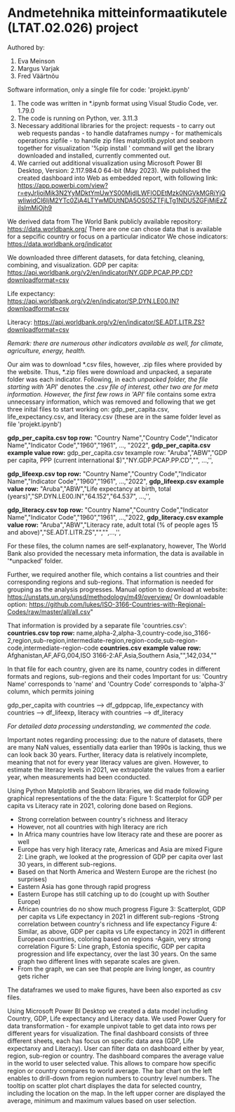 # Andmetehnika mitteinformaatikutele (LTAT.02.026) project

Authored by:
1) Eva Meinson
2) Margus Varjak
3) Fred Väärtnõu

Software information, only a single file for code: 'projekt.ipynb'
1) The code was written in *.ipynb format using Visual Studio Code, ver. 1.79.0
2) The code is running on Python, ver. 3.11.3
3) Necessary additional libraries for the project:
requests - to carry out web requests
pandas - to handle dataframes
numpy - for mathemicals operations
zipfile - to handle zip files
matplotlib.pyplot and seaborn together for visualization
'%pip install <library>' command will get the library downloaded and installed, currently commented out.
4) We carried out additional visualization using Microsoft Power BI Desktop, Version: 2.117.984.0 64-bit (May 2023).
We published the created dashboard into Web as embedded report, with following link: https://app.powerbi.com/view?r=eyJrIjoiMjk3N2YyMDktYmUwYS00MjdlLWFlODEtMzk0NGVkMGRiYjQwIiwidCI6IjM2YTc0ZjA4LTYwMDUtNDA5OS05ZTFjLTg1NDU5ZGFjMjEzZiIsImMiOjh9 

We derived data from The World Bank publicly available repository:
https://data.worldbank.org/
There are one can chose data that is available for a sepcific country or focus on a particular indicator
We chose indicators:
https://data.worldbank.org/indicator

We downloaded three different datasets, for data fetching, cleaning, combining, and visualization.
GDP per capita:     https://api.worldbank.org/v2/en/indicator/NY.GDP.PCAP.PP.CD?downloadformat=csv

Life expectancy:    https://api.worldbank.org/v2/en/indicator/SP.DYN.LE00.IN?downloadformat=csv

Literacy:           https://api.worldbank.org/v2/en/indicator/SE.ADT.LITR.ZS?downloadformat=csv

<i>Remark: there are numerous other indicators available as well, for climate, agriculture, energy, health. </i>

Our aim was to download *.csv files, however, .zip files where provided by the website. Thus, *.zip files were download and unpacked, a separate folder was each indicator. Following, in each *unpacked folder, the file starting with 'API*' denotes the *.csv file of interest, other two are for meta information.
However,  the first few rows in 'API*' file contains some extra unnecessary information, which was removed and following that we get three inital files to start working on: gdp_per_capita.csv, life_expectancy.csv, and literacy.csv (these are in the same folder level as file 'projekt.ipynb')

<b>gdp_per_capita.csv top row:</b>
"Country Name","Country Code","Indicator Name","Indicator Code","1960","1961", ..., "2022",
<b>gdp_per_capita.csv example value row:</b>
gdp_per_capita.csv texample row:
"Aruba","ABW","GDP per capita, PPP (current international $)","NY.GDP.PCAP.PP.CD","", ...,'',

<b>gdp_lifeexp.csv top row:</b>
"Country Name","Country Code","Indicator Name","Indicator Code","1960","1961", ...,"2022",
<b>gdp_lifeexp.csv example value row:</b>
"Aruba","ABW","Life expectancy at birth, total (years)","SP.DYN.LE00.IN","64.152","64.537", ...,'',

<b>gdp_literacy.csv top row:</b>
"Country Name","Country Code","Indicator Name","Indicator Code","1960","1961", ...,"2022,
<b>gdp_literacy.csv example value row:</b>
"Aruba","ABW","Literacy rate, adult total (% of people ages 15 and above)","SE.ADT.LITR.ZS","","",...,'',

For these files, the column names are self-explanatory, however, The World Bank also provided the necessary meta information, the data is available in '*unpacked' folder.

Further, we required another file, which contains a list countries and their corresponding regions and sub-regions. That information is needed for grouping as the analysis progresses.
Manual option to download at website: 
https://unstats.un.org/unsd/methodology/m49/overview/
Or downloadable option:
https://github.com/lukes/ISO-3166-Countries-with-Regional-Codes/raw/master/all/all.csv"

That information is provided by a separate file 'countries.csv':
<b>countries.csv top row:</b>
name,alpha-2,alpha-3,country-code,iso_3166-2,region,sub-region,intermediate-region,region-code,sub-region-code,intermediate-region-code
<b>countries.csv example value row:</b>
Afghanistan,AF,AFG,004,ISO 3166-2:AF,Asia,Southern Asia,"",142,034,""

In that file for each country, given are its name, country codes in different formats and regions, sub-regions and their codes
Important for us: 'Country Name' corresponds to 'name' and 'Country Code' corresponds to 'alpha-3' column, which permits joining

gdp_per_capita with countries --> df_gdppcap, 
life_expectancy with countries --> df_lifeexp, 
literacy with countries --> df_literacy

<i>For detailed data processing understanding, we commented the code.</i>

Important notes regarding processing: due to the nature of datasets, there are many NaN values, essentially data earlier than 1990s is lacking, thus we can look back 30 years.
Further, literacy data is relatively incomplete, meaning that not for every year literacy values are given. However, to estimate the literacy levels in 2021, we extrapolate the values from a earlier year, when measurements had been cconducted.

Using Python Matplotlib and Seaborn libraries, we did made following graphical representations of the the data:
Figure 1:
Scatterplot for GDP per capita vs Literacy rate in 2021, coloring done based on Regions.
- Strong correlation between country's richness and literacy
- However, not all countries with high literacy are rich
- In Africa many countries have low literacy rate and these are poorer as well
- Europe has very high literacy rate, Americas and Asia are mixed
Figure 2:
Line graph, we looked at the progression of GDP per capita over last 30 years, in different sub-regions.
- Based on that North America and Western Europe are the richest (no surprises)
- Eastern Asia has gone through rapid progress
- Eastern Europe has still catching up to do (cought up with Souther Europe)
- African countries do no show much progress
Figure 3:
Scatterplot, GDP per capita vs Life expectancy in 2021 in different sub-regions
-Strong correlation between country's richness and life expectancy
Figure 4:
Similar, as above, GDP per capita vs Life expectancy in 2021 in different European countries, coloring based on regions
-Again, very strong correlation
Figure 5:
Line graph, Estonia specific, GDP per capita progression and life expectancy, over the last 30 years.
On the same graph two different lines with separate scales are given.
- From the graph, we can see that people are living longer, as country gets richer

The dataframes we used to make figures, have been also exported as csv files.

Using Microsoft Power BI Desktop we created a data model including Country, GDP, Life expectancy and Literacy data. We used Power Query for data transformation - for example unpivot  table to get data into rows per different years for visualization. 
The final dashboard consists of three different sheets, each has focus on specific data area (GDP, Life expectanxy and Literacy). User can filter data on dashboard either by year, region, sub-region or country. 
The dashboard compares the average value in the world to user selected value. This allows to compare how specific region or country compares to world average. The bar chart on the left enables to drill-down from region numbers to country level numbers. 
The tooltip on scatter plot chart displayes the data for selected country, including the location on the map.
In the left upper corner are displayed the average, minimum and maximum values based on user selection.

